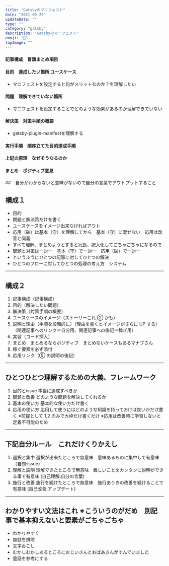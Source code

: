 ```yaml
---
title: "Gatsbyのマニフェスト"
date: "2021-06-29"
updateDate: ""
type: ""
category: "gatsby"
description: "Gatsbyのマニフェスト"
emoji: "🍃"
topImage: ""
---
```


#### 記事構成　冒頭まとめ項目　

#### 目的　達成したい箇所 ユースケース
- マニフェストを設定すると何がメリットなのか？を理解したい
#### 問題　理解できていない箇所
- マニフェストを設定することでどのような効果があるのか理解できていない
#### 解決策　対策手順の概要
- gatsby-plugin-manifestを理解する
#### 実行手順　順序立てた目的達成手順　

#### 上記の原理　なぜそうなるのか
#### まとめ　ポジティブ意見

##　自分がわからないと意味がないので自分の言葉でアウトプットすること
## 構成１

- 目的
- 問題と解決策だけを書く
- ユースケースをイメージ出来なければアウト
- 応用（破）は基本（守）を理解してから　基本（守）に混ぜない　応用は改善と同義
- すべて理解、まとめようとすると冗長、肥大化してごちゃごちゃになるので
- 問題と対策は一対一　基本（守）で一対一　応用（破）で一対一
- というふうにひとつの記事に対してひとつの解決
- ひとつのフローに対してひとつの処理の考え方　システム

---
## 構成２

1. 記事構成（記事構成）
2. 目的（解決したい問題）
3. 解決策（対策手順の概要）
4. ユースケースのイメージ（ストーリーこれ ② かも）
5. 説明と理由（手順を段階的に）（理由を書くとイメージがさらに UP する）（関連記事へのリンク＝自分用、関連記事への後記＝稼ぎ用）
6. 実習（コード挿入）
7. まとめ　まとめるならポジティブ　まとめないケースもあるマナブさん
8. 稼ぐ要素を必ず添付
9. 応用リンク（⑤ の説明の後記）

---

## ひとつひとつ理解するための大義、フレームワーク

1. 目的とissue 本当に達成すべきか
2. 問題と改善 どのような問題を解決してくれるか
3. 基本の使い方 基本的な使い方だけ書く
4. 応用の使い方 応用して使うにはどのような知識を持っておけば良いかだけ書く
   ※前提として 1,2 のみで大枠だけ書くだけ
   ※応用は改善時に学習しないと定着不可能のため

---

## 下記自分ルール　これだけくりかえし

1. 選択と集中 選択が出来たところで無意味　意味あるものに集中して有意味　（自問:issue）
2. 理解と説明 理解できたところで無意味　難しいことをカンタンに説明ができる事で有意味 (自己理解:自分の言葉)
3. 施行と改善 施行を続けたところで無意味　施行ありきの改善を続けることで有意味 (自己改善:アップデート)

---
## わかりやすい文法はこれ ※こういうのがだめ　別記事で基本抑えないと要素がごちゃごちゃ

- わかりやすく
- 無駄を排除
- 文字おこし
- むかしむかしあるところにおじいさんとおばあさんがすんでいました
- 童話を参考にする
